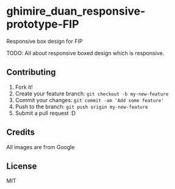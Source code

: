 # ghimire_duan_responsive-prototype-FIP

Responsive box design for FIP

TODO: All about responsive boxed design which is responsive.


## Contributing

1. Fork it!
2. Create your feature branch: `git checkout -b my-new-feature`
3. Commit your changes: `git commit -am 'Add some feature'`
4. Push to the branch: `git push origin my-new-feature`
5. Submit a pull request :D


## Credits

All images are from Google

## License

MIT
